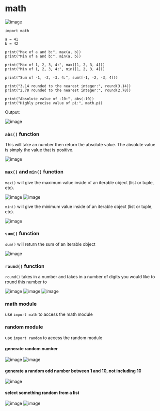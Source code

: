 # math

![image](https://user-images.githubusercontent.com/19383145/168404700-bd9c3ef5-a2db-46c0-91cd-5f436322c2ae.png)

```
import math

a = 41
b = 42

print("Max of a and b:", max(a, b))
print("Min of a and b:", min(a, b))

print("Max of 1, 2, 3, 4:", max([1, 2, 3, 4]))
print("Min of 1, 2, 3, 4:", min([1, 2, 3, 4]))

print("Sum of -1, -2, -3, 4:", sum([-1, -2, -3, 4]))

print("3.14 rounded to the nearest integer:", round(3.14))
print("2.78 rounded to the nearest integer:", round(2.78))

print("Absolute value of -10:", abs(-10))
print("Highly precise value of pi:", math.pi)
```

Output:

![image](https://user-images.githubusercontent.com/19383145/168404762-14f49670-e1d7-4800-840f-8829af8391a2.png)

### `abs()` function

This will take an number then return the absolute value. The absolute value is simply the value that is positive. 

![image](https://user-images.githubusercontent.com/19383145/168404959-7d6e5682-8c5d-44d4-9182-c9a2e18dd9dd.png)

### `max()` and `min()` function

`max()` will give the maximum value inside of an iterable object (list or tuple, etc). 

![image](https://user-images.githubusercontent.com/19383145/168405041-3be6a304-92f8-4aee-9d83-f1180a23f33e.png)
![image](https://user-images.githubusercontent.com/19383145/168405065-04bc8040-97ce-450a-b060-0a74e0e38cf0.png)

`min()` will give the minimum value inside of an iterable object (list or tuple, etc).

![image](https://user-images.githubusercontent.com/19383145/168405519-8a90e6d7-1973-49d3-83a1-063e0d530635.png)

### `sum()` function

`sum()` will return the sum of an iterable object

![image](https://user-images.githubusercontent.com/19383145/168406227-557fe7df-57f8-4068-866e-cfbcd6a591d7.png)

### `round()` function

`round()` takes in a number and takes in a number of digits you would like to round this number to

![image](https://user-images.githubusercontent.com/19383145/168406280-84234839-b9f4-44cf-970c-1458b6a3ccb0.png)
![image](https://user-images.githubusercontent.com/19383145/168406289-3687d471-fc96-4229-82fe-8f228aa7e1ea.png)
![image](https://user-images.githubusercontent.com/19383145/168406356-864c19d4-3129-434f-bd9a-8c760f3c46fd.png)

### math module

use `import math` to access the math module

### random module

use `import random` to access the random module

#### generate random number

![image](https://user-images.githubusercontent.com/19383145/168408103-a2c562ac-3663-4545-b3d3-5401812ce8a5.png)
![image](https://user-images.githubusercontent.com/19383145/168408114-2667b809-706a-4447-b1f1-2585977a72e6.png)

#### generate a random odd number between 1 and 10, not including 10

![image](https://user-images.githubusercontent.com/19383145/168408227-8d283622-6631-4181-ac64-594e9793f06a.png)

#### select something random from a list

![image](https://user-images.githubusercontent.com/19383145/168408280-597ae333-2f39-4917-ba0c-45f6963ca7f8.png)
![image](https://user-images.githubusercontent.com/19383145/168408286-15eda932-9da6-4381-a639-1d02aafbed16.png)


